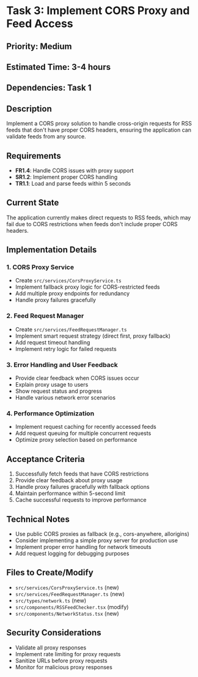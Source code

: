# Task 3: Implement CORS Proxy and Feed Access

## Priority: Medium
## Estimated Time: 3-4 hours
## Dependencies: Task 1

## Description
Implement a CORS proxy solution to handle cross-origin requests for RSS feeds that don't have proper CORS headers, ensuring the application can validate feeds from any source.

## Requirements
- **FR1.4**: Handle CORS issues with proxy support
- **SR1.2**: Implement proper CORS handling
- **TR1.1**: Load and parse feeds within 5 seconds

## Current State
The application currently makes direct requests to RSS feeds, which may fail due to CORS restrictions when feeds don't include proper CORS headers.

## Implementation Details

### 1. CORS Proxy Service
- Create `src/services/CorsProxyService.ts`
- Implement fallback proxy logic for CORS-restricted feeds
- Add multiple proxy endpoints for redundancy
- Handle proxy failures gracefully

### 2. Feed Request Manager
- Create `src/services/FeedRequestManager.ts`
- Implement smart request strategy (direct first, proxy fallback)
- Add request timeout handling
- Implement retry logic for failed requests

### 3. Error Handling and User Feedback
- Provide clear feedback when CORS issues occur
- Explain proxy usage to users
- Show request status and progress
- Handle various network error scenarios

### 4. Performance Optimization
- Implement request caching for recently accessed feeds
- Add request queuing for multiple concurrent requests
- Optimize proxy selection based on performance

## Acceptance Criteria
1. Successfully fetch feeds that have CORS restrictions
2. Provide clear feedback about proxy usage
3. Handle proxy failures gracefully with fallback options
4. Maintain performance within 5-second limit
5. Cache successful requests to improve performance

## Technical Notes
- Use public CORS proxies as fallback (e.g., cors-anywhere, allorigins)
- Consider implementing a simple proxy server for production use
- Implement proper error handling for network timeouts
- Add request logging for debugging purposes

## Files to Create/Modify
- `src/services/CorsProxyService.ts` (new)
- `src/services/FeedRequestManager.ts` (new)
- `src/types/network.ts` (new)
- `src/components/RSSFeedChecker.tsx` (modify)
- `src/components/NetworkStatus.tsx` (new)

## Security Considerations
- Validate all proxy responses
- Implement rate limiting for proxy requests
- Sanitize URLs before proxy requests
- Monitor for malicious proxy responses 
